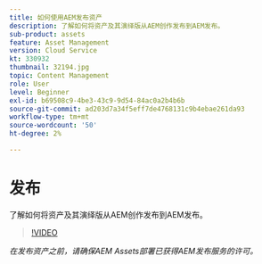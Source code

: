 ```yaml
---
title: 如何使用AEM发布资产
description: 了解如何将资产及其演绎版从AEM创作发布到AEM发布。
sub-product: assets
feature: Asset Management
version: Cloud Service
kt: 330932
thumbnail: 32194.jpg
topic: Content Management
role: User
level: Beginner
exl-id: b69508c9-4be3-43c9-9d54-84ac0a2b4b6b
source-git-commit: ad203d7a34f5eff7de4768131c9b4ebae261da93
workflow-type: tm+mt
source-wordcount: '50'
ht-degree: 2%

---
```


# 发布

了解如何将资产及其演绎版从AEM创作发布到AEM发布。

>[!VIDEO](https://video.tv.adobe.com/v/330932/?quality=12&learn=on&hidetitle=true)

_在发布资产之前，请确保AEM Assets部署已获得AEM发布服务的许可。_

